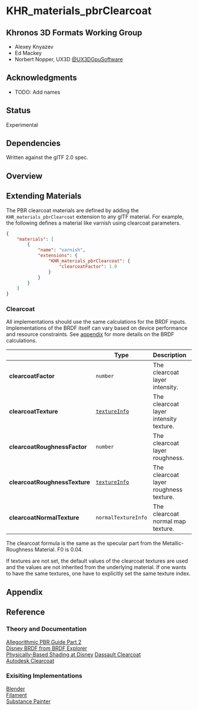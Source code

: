# KHR\_materials\_pbrClearcoat

## Khronos 3D Formats Working Group

* Alexey Knyazev
* Ed Mackey
* Norbert Nopper, UX3D [@UX3DGpuSoftware](https://twitter.com/UX3DGpuSoftware)

## Acknowledgments

* TODO: Add names

## Status

Experimental

## Dependencies

Written against the glTF 2.0 spec.

## Overview

## Extending Materials

The PBR clearcoat materials are defined by adding the `KHR_materials_pbrClearcoat` extension to any glTF material. 
For example, the following defines a material like varnish using clearcoat parameters.

```json
{
    "materials": [
        {
            "name": "varnish",
            "extensions": {
                "KHR_materials_pbrClearcoat": {
                    "clearcoatFactor": 1.0
                }
            }
        }
    ]
}
```

### Clearcoat

All implementations should use the same calculations for the BRDF inputs. Implementations of the BRDF itself can vary based on device performance and resource constraints. See [appendix](/specification/2.0/README.md#appendix-b-brdf-implementation) for more details on the BRDF calculations.

|                                  | Type                                                                | Description                            | Required             |
|----------------------------------|---------------------------------------------------------------------|----------------------------------------|----------------------|
|**clearcoatFactor**               | `number`                                                            | The clearcoat layer intensity.         | No, default: `0.0`   |
|**clearcoatTexture**              | [`textureInfo`](/specification/2.0/README.md#reference-textureInfo) | The clearcoat layer intensity texture. | No                   |
|**clearcoatRoughnessFactor**      | `number`                                                            | The clearcoat layer roughness.         | No, default: `0.0`   |
|**clearcoatRoughnessTexture**     | [`textureInfo`](/specification/2.0/README.md#reference-textureInfo) | The clearcoat layer roughness texture. | No                   |
|**clearcoatNormalTexture**        | `normalTextureInfo`                                                 | The clearcoat normal map texture.      | No                   |

The clearcoat formula is the same as the specular part from the Metallic-Roughness Material.
F0 is 0.04.

If textures are not set, the default values of the clearcoat textures are used and the values are not inherited from the underlying material. If one wants to have the same textures, one have to explicitly set the same texture index.

## Appendix

## Reference

### Theory and Documentation

[Allegorithmic PBR Guide Part 2](https://academy.substance3d.com/courses/the-pbr-guide-part-2)  
[Disney BRDF from BRDF Explorer](https://github.com/wdas/brdf/blob/master/src/brdfs/disney.brdf)    
[Physically-Based Shading at Disney](https://disney-animation.s3.amazonaws.com/library/s2012_pbs_disney_brdf_notes_v2.pdf)
[Dassault Clearcoat](https://dassaultsystemes-technology.github.io/EnterprisePBRShadingModel/spec.md.html#components/clearcoat)  
[Autodesk Clearcoat](https://autodesk.github.io/standard-surface/#closures/coating)  

### Exisiting Implementations

[Blender](https://docs.blender.org/manual/en/latest/render/shader_nodes/shader/principled.html)  
[Filament](https://google.github.io/filament/Materials.md.html#materialmodels/litmodel/clearcoat)  
[Substance Painter](https://docs.substance3d.com/spdoc/version-2018-3-172823522.html#Version2018.3-UpdatedClearCoatShader)  
  